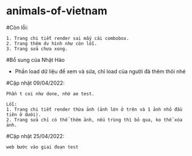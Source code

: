 # animals-of-vietnam


#Còn lỗi:

    1. Trang chi tiết render sai mấy cái combobox.
    2. Trang thêm dv hình như còn lỗi.
    3. Trang sửa chưa xong.
    
#Bổ sung của Nhật Hảo
- Phần load dữ liệu để xem và sửa, chỉ load của người đã thêm thôi nhé

#Cập nhật 09/04/2022:

    Phần t coi như done, nhờ ae test.

    Lỗi:
    1. Trang chi tiết render thừa ảnh (ảnh lớn ở trên và 1 ảnh nhỏ đầu tiên ở dưới).
    2. Trang sửa chỉ có thể thêm ảnh, nếu trùng thì bỏ qua, ko thể xóa ảnh.
    
#Cập nhật 25/04/2022:

    web bước vào giai đoạn test
